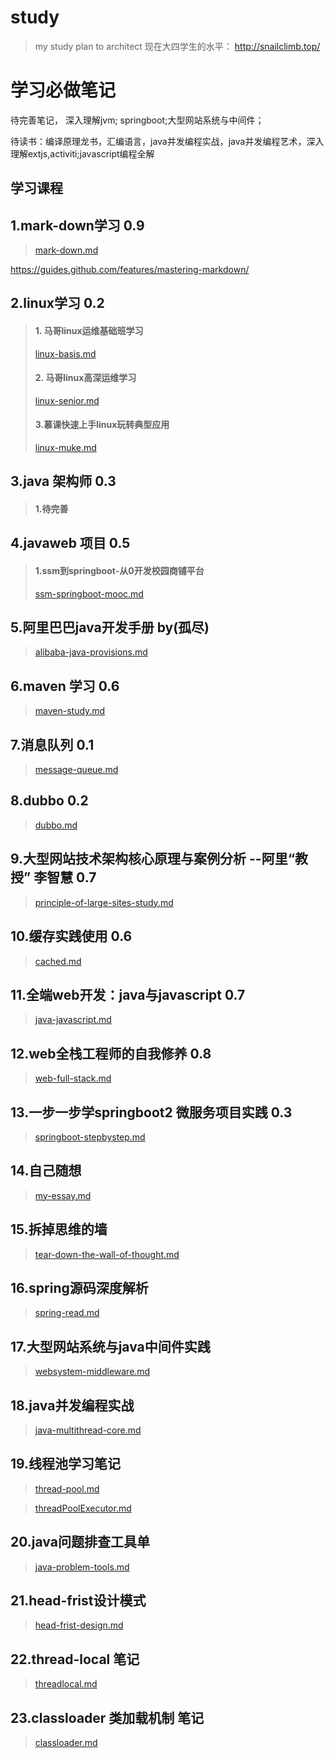# study
> my study plan to architect
> 现在大四学生的水平： http://snailclimb.top/
# 学习必做笔记
待完善笔记， 深入理解jvm; springboot;大型网站系统与中间件； 

待读书：编译原理龙书，汇编语言，java并发编程实战，java并发编程艺术，深入理解extjs,activiti;javascript编程全解

## 学习课程

## 1.mark-down学习 0.9
> [mark-down.md](https://github.com/Sunyongguo2016/study/blob/master/mark-down.md "mark-down")

https://guides.github.com/features/mastering-markdown/

## 2.linux学习  0.2
> #### 1. 马哥linux运维基础班学习
> [linux-basis.md](https://github.com/Sunyongguo2016/study/blob/master/linux-basis.md)
> #### 2. 马哥linux高深运维学习
> [linux-senior.md](https://github.com/Sunyongguo2016/study/blob/master/linux-senior.md "linux-senior.md") 
> #### 3.慕课快速上手linux玩转典型应用
> [linux-muke.md](https://github.com/Sunyongguo2016/study/blob/master/linux-muke.md) 

## 3.java 架构师 0.3
> #### 1.待完善

## 4.javaweb 项目  0.5
> #### 1.ssm到springboot-从0开发校园商铺平台
> [ssm-springboot-mooc.md](https://github.com/Sunyongguo2016/study/blob/master/ssm-springboot-mooc.md)

## 5.阿里巴巴java开发手册 by(孤尽)
> [alibaba-java-provisions.md](https://github.com/Sunyongguo2016/study/blob/master/alibaba-java-provisions.md)


## 6.maven 学习  0.6
> [maven-study.md](https://github.com/Sunyongguo2016/study/blob/master/maven-study.md)
 

## 7.消息队列 0.1
> [message-queue.md](https://github.com/Sunyongguo2016/study/blob/master/message-queue.md)


## 8.dubbo 0.2
> [dubbo.md](https://github.com/Sunyongguo2016/study/blob/master/dubbo.md)

## 9.大型网站技术架构核心原理与案例分析  --阿里“教授” 李智慧 0.7
> [principle-of-large-sites-study.md](https://github.com/Sunyongguo2016/study/blob/master/principle-of-large-sites-study.md)


## 10.缓存实践使用 0.6
> [cached.md](https://github.com/Sunyongguo2016/study/blob/master/cached.md)

## 11.全端web开发：java与javascript 0.7
> [java-javascript.md](https://github.com/Sunyongguo2016/study/blob/master/java-javascript.md)


## 12.web全栈工程师的自我修养 0.8
> [web-full-stack.md](https://github.com/Sunyongguo2016/study/blob/master/web-full-stack.md)

## 13.一步一步学springboot2 微服务项目实践 0.3
> [springboot-stepbystep.md](https://github.com/Sunyongguo2016/study/blob/master/springboot-stepbystep.md)

## 14.自己随想
> [my-essay.md](https://github.com/Sunyongguo2016/study/blob/master/my-essays.md)


## 15.拆掉思维的墙
> [tear-down-the-wall-of-thought.md](https://github.com/Sunyongguo2016/study/blob/master/tear-down-the-wall-of-thought.md)


## 16.spring源码深度解析
> [spring-read.md](https://github.com/Sunyongguo2016/study/blob/master/spring-read.md)


## 17.大型网站系统与java中间件实践
> [websystem-middleware.md](https://github.com/Sunyongguo2016/study/blob/master/websystem-middleware.md)

## 18.java并发编程实战 
> [java-multithread-core.md](https://github.com/Sunyongguo2016/study/blob/master/java-multithread-core.md)

## 19.线程池学习笔记 
> [thread-pool.md](https://github.com/Sunyongguo2016/study/blob/master/thread-pool.md)

> [threadPoolExecutor.md](https://github.com/Sunyongguo2016/study/blob/master/threadPoolExecutor.md)



## 20.java问题排查工具单
> [java-problem-tools.md](https://github.com/Sunyongguo2016/study/blob/master/java-problem-tools.md)

## 21.head-frist设计模式
> [head-frist-design.md](https://github.com/Sunyongguo2016/study/blob/master/head-frist-design.md)

## 22.thread-local 笔记
> [threadlocal.md](https://github.com/Sunyongguo2016/study/blob/master/threadlocal.md)


## 23.classloader 类加载机制 笔记
> [classloader.md](https://github.com/Sunyongguo2016/study/blob/master/classloader.md)

